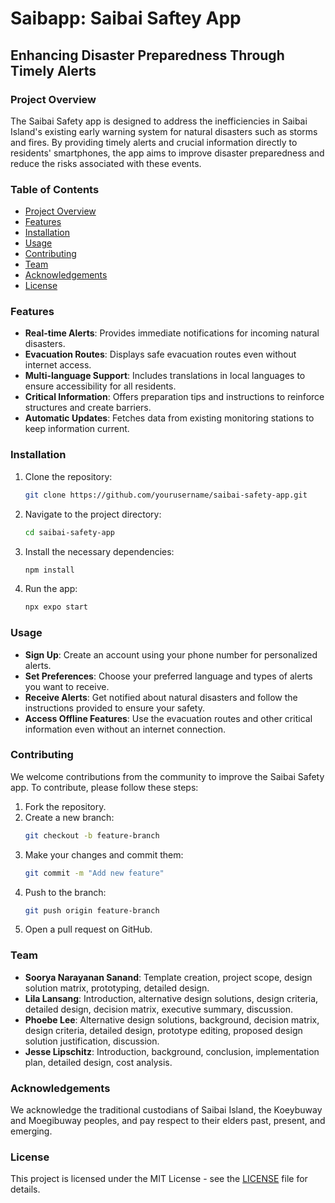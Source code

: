 # Saibapp: Saibai Saftey App

## Enhancing Disaster Preparedness Through Timely Alerts

### Project Overview

The Saibai Safety app is designed to address the inefficiencies in Saibai Island's existing early warning system for natural disasters such as storms and fires. By providing timely alerts and crucial information directly to residents' smartphones, the app aims to improve disaster preparedness and reduce the risks associated with these events.

### Table of Contents

- [Project Overview](#project-overview)
- [Features](#features)
- [Installation](#installation)
- [Usage](#usage)
- [Contributing](#contributing)
- [Team](#team)
- [Acknowledgements](#acknowledgements)
- [License](#license)

### Features

- **Real-time Alerts**: Provides immediate notifications for incoming natural disasters.
- **Evacuation Routes**: Displays safe evacuation routes even without internet access.
- **Multi-language Support**: Includes translations in local languages to ensure accessibility for all residents.
- **Critical Information**: Offers preparation tips and instructions to reinforce structures and create barriers.
- **Automatic Updates**: Fetches data from existing monitoring stations to keep information current.

### Installation

1. Clone the repository:
    ```sh
    git clone https://github.com/yourusername/saibai-safety-app.git
    ```
2. Navigate to the project directory:
    ```sh
    cd saibai-safety-app
    ```
3. Install the necessary dependencies:
    ```sh
    npm install
    ```
4. Run the app:
    ```sh
    npx expo start
    ```

### Usage

- **Sign Up**: Create an account using your phone number for personalized alerts.
- **Set Preferences**: Choose your preferred language and types of alerts you want to receive.
- **Receive Alerts**: Get notified about natural disasters and follow the instructions provided to ensure your safety.
- **Access Offline Features**: Use the evacuation routes and other critical information even without an internet connection.

### Contributing

We welcome contributions from the community to improve the Saibai Safety app. To contribute, please follow these steps:

1. Fork the repository.
2. Create a new branch:
    ```sh
    git checkout -b feature-branch
    ```
3. Make your changes and commit them:
    ```sh
    git commit -m "Add new feature"
    ```
4. Push to the branch:
    ```sh
    git push origin feature-branch
    ```
5. Open a pull request on GitHub.

### Team

- **Soorya Narayanan Sanand**: Template creation, project scope, design solution matrix, prototyping, detailed design.
- **Lila Lansang**: Introduction, alternative design solutions, design criteria, detailed design, decision matrix, executive summary, discussion.
- **Phoebe Lee**: Alternative design solutions, background, decision matrix, design criteria, detailed design, prototype editing, proposed design solution justification, discussion.
- **Jesse Lipschitz**: Introduction, background, conclusion, implementation plan, detailed design, cost analysis.

### Acknowledgements

We acknowledge the traditional custodians of Saibai Island, the Koeybuway and Moegibuway peoples, and pay respect to their elders past, present, and emerging.

### License

This project is licensed under the MIT License - see the [LICENSE](LICENSE) file for details.
